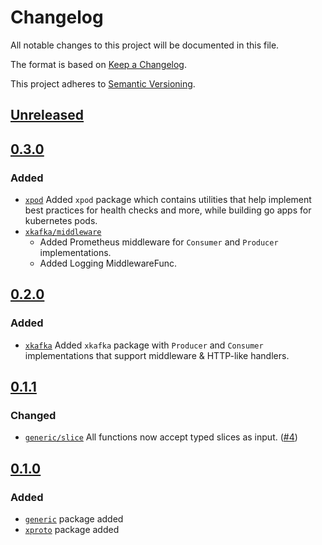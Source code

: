 # Changelog

All notable changes to this project will be documented in this file.

The format is based on [Keep a Changelog](https://keepachangelog.com/en/1.0.0/).

This project adheres to [Semantic Versioning](https://semver.org/spec/v2.0.0.html).

## [Unreleased]

## [0.3.0]

### Added

- [`xpod`](./xpod) Added `xpod` package which contains utilities that help implement best practices for health checks
  and more, while building go apps for kubernetes pods.
- [`xkafka/middleware`](./xkafka/middleware)
    - Added Prometheus middleware for `Consumer` and `Producer` implementations.
    - Added Logging MiddlewareFunc.

## [0.2.0]

### Added

- [`xkafka`](./xkafka) Added `xkafka` package with `Producer` and `Consumer` implementations that support middleware &
  HTTP-like handlers.

## [0.1.1]

### Changed

- [`generic/slice`](./generic/slice) All functions now accept typed slices as
  input. ([#4](https://github.com/gojekfarm/xtools/pull/4))

## [0.1.0]

### Added

- [`generic`](./generic) package added
- [`xproto`](./xproto) package added

[Unreleased]: https://github.com/gojekfarm/xtools/compare/v0.3.0...HEAD

[0.3.0]: https://github.com/gojekfarm/xtools/releases/tag/v0.3.0

[0.2.0]: https://github.com/gojekfarm/xtools/releases/tag/v0.2.0

[0.1.1]: https://github.com/gojekfarm/xtools/releases/tag/v0.1.1

[0.1.0]: https://github.com/gojekfarm/xtools/releases/tag/v0.1.0

